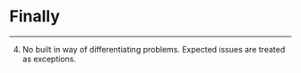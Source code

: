 # Finally 
----------------

4. No built in way of differentiating problems.
   Expected issues are treated as exceptions.

